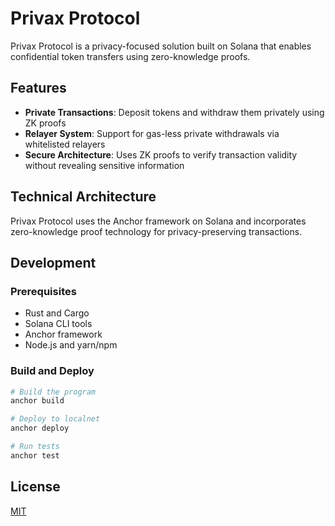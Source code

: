 # Privax Protocol

Privax Protocol is a privacy-focused solution built on Solana that enables confidential token transfers using zero-knowledge proofs.

## Features

- **Private Transactions**: Deposit tokens and withdraw them privately using ZK proofs
- **Relayer System**: Support for gas-less private withdrawals via whitelisted relayers
- **Secure Architecture**: Uses ZK proofs to verify transaction validity without revealing sensitive information

## Technical Architecture

Privax Protocol uses the Anchor framework on Solana and incorporates zero-knowledge proof technology for privacy-preserving transactions.

## Development

### Prerequisites

- Rust and Cargo
- Solana CLI tools
- Anchor framework
- Node.js and yarn/npm

### Build and Deploy

```bash
# Build the program
anchor build

# Deploy to localnet
anchor deploy

# Run tests
anchor test
```

## License

[MIT](LICENSE)